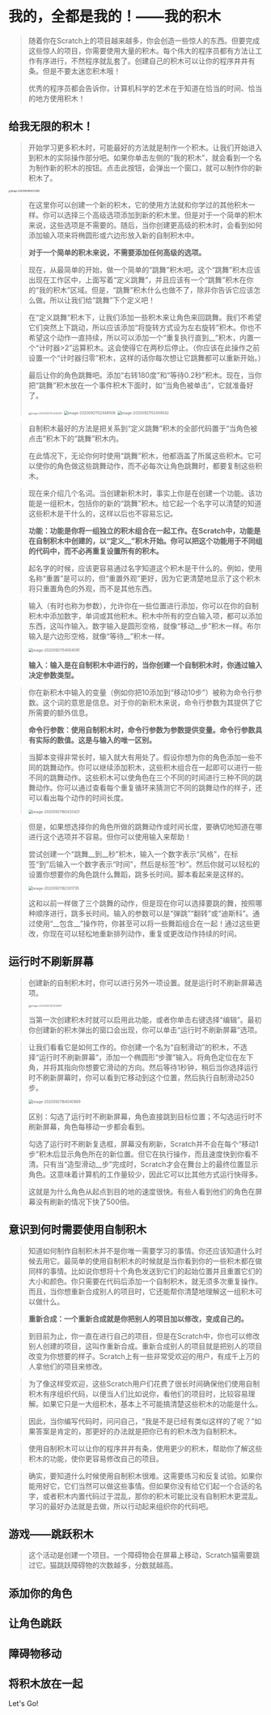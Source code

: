 # 我的，全都是我的！——我的积木

> 随着你在Scratch上的项目越来越多，你会创造一些惊人的东西。但要完成这些惊人的项目，你需要使用大量的积木。每个伟大的程序员都有方法让工作有序进行，不然程序就乱套了。创建自己的积木可以让你的程序井井有条。但是不要太迷恋积木哦！
>
> 优秀的程序员都会告诉你，计算机科学的艺术在于知道在恰当的时间、恰当的地方使用积木！

## 给我无限的积木！

> 开始学习更多积木时，可能最好的方法就是制作一个积木。让我们开始进入到积木的实际操作部分吧。如果你单击左侧的“我的积木”，就会看到一个名为制作新的积木的按钮。点击此按钮，会弹出一个窗口，就可以制作你的新积木了。

<img src="10.我的，全都是我的！——我的积木.assets/image-20200909160223995.png" alt="image-20200909160223995" style="zoom:30%;" />

> 在这里你可以创建一个新的积木，它的使用方法就和你学过的其他积木一样。你可以选择三个高级选项添加到新的积木里。但是对于一个简单的积木来说，这些选项是不需要的。随后，当你创建更高级的积木时，会看到如何添加输入项来将椭圆形或六边形放入新的自制积木中。
>
> **对于一个简单的积木来说，不需要添加任何高级的选项。**

> 现在，从最简单的开始，做一个简单的“跳舞”积木吧。这个“跳舞”积木应该出现在工作区中，上面写着“定义跳舞”，并且应该有一个“跳舞”积木在你的“我的积木”区域。但是，“跳舞”积木什么也做不了，除非你告诉它应该怎么做。所以让我们给“跳舞”下个定义吧！

> 在“定义跳舞”积木下，让我们添加一些积木来让角色来回跳舞。我们不希望它们突然上下跳动，所以应该添加“将旋转方式设为左右旋转”积木。你也不希望这个动作一直持续，所以可以添加一个“重复执行直到__”积木，内置一个“计时器>2”运算积木。这会使得它在两秒后停止。（你应该在此操作之前设置一个“计时器归零”积木，这样的话你每次想让它跳舞都可以重新开始。）

> 最后让你的角色跳舞吧。添加“右转180度”和“等待0.2秒”积木。现在，当你把“跳舞”积木放在一个事件积木下面时，如“当角色被单击”，它就准备好了。
>
> <img src="10.我的，全都是我的！——我的积木.assets/image-20200921152426061.png" alt="image-20200921152426061" style="zoom: 33%;" />
>
> <img src="10.我的，全都是我的！——我的积木.assets/image-20200921152448506.png" alt="image-20200921152448506" style="zoom:50%;" />
>
> <img src="10.我的，全都是我的！——我的积木.assets/image-20200921152459542.png" alt="image-20200921152459542" style="zoom:50%;" />

> 自制积木最好的方法是把关系到“定义跳舞”积木的全部代码置于“当角色被点击”积木下的“跳舞”积木内。
>
> 在此情况下，无论你何时使用“跳舞”积木，他都涵盖了所属这些积木。它可以使你的角色做这些跳舞动作，而不必每次让角色跳舞时，都要复制这些积木。

> 现在来介绍几个名词。当创建新积木时，事实上你是在创建一个功能。该功能是一组积木，包括你的新的“跳舞”积木。给它起一个名字可以清楚的知道这些积木是干什么的，这样以后也不容易忘记。
>
> **功能：功能是你将一组独立的积木组合在一起工作。在Scratch中，功能是在自制积木中创建的，以“定义__”积木开始。你可以把这个功能用于不同组的代码中，而不必再重复设置所有的积木。**
>
> 起名字的时候，应该更容易通过名字知道这个积木是干什么的。例如，使用名称“重置”是可以的，但“重置外观”更好，因为它更清楚地显示了这个积木将只重置角色的外观，而不是其他东西。

> 输入（有时也称为参数），允许你在一些位置进行添加，你可以在你的自制积木中添加数字，单词或其他积木。积木中所有的空白输入项，都可以添加东西，这叫作输入。数字输入是圆形空格，就像“移动__步”积木一样。布尔输入是六边形空格，就像“等待\_\_”积木一样。
>
> <img src="10.我的，全都是我的！——我的积木.assets/image-20200921154004091.png" alt="image-20200921154004091" style="zoom:50%;" />
>
> **输入：输入是在自制积木中进行的，当你创建一个自制积木时，你通过输入决定参数类型。**

> 你在新积木中输入的变量（例如你把10添加到“移动10步”）被称为命令行参数。这个词的意思是信息。对于你的新积木来说，命令行参数为其提供了它所需要的额外信息。
>
> **命令行参数：使用自制积木时，命令行参数为参数提供变量。命令行参数具有实际的数值。这是与输入的唯一区别。**

> 当脚本变得非常长时，输入就大有用处了。假设你想为你的角色添加一些不同的跳舞动作。你可以继续添加积木，这些积木组合在一起即可以进行一些不同的跳舞动作。这些积木可以使角色在三个不同的时间进行三种不同的跳舞动作。你可以通过查看每个重复循环来猜测它不同的跳舞动作的样子，还可以看出每个动作的时间长度。
>
> <img src="10.我的，全都是我的！——我的积木.assets/image-20200921160420421.png" alt="image-20200921160420421" style="zoom:50%;" />

> 但是，如果想选择你的角色所做的跳舞动作或时间长度，要确切地知道在哪进行这个选项并不容易。但你可以使用输入来帮助！
>
> 尝试创建一个“跳舞\_\_到\_\_秒”积木，输入一个数字表示“风格”，在标签“到”后输入一个数字表示“时间”，然后是标签“秒”。然后你就可以轻松的设置你想要你的角色跳什么舞蹈，跳多长时间。脚本看起来是这样的。
>
> <img src="10.我的，全都是我的！——我的积木.assets/image-20200921162301735.png" alt="image-20200921162301735" style="zoom:50%;" />
>
> 这和以前一样做了三个跳舞的动作，但是现在你可以选择要跳的舞，按照哪种顺序进行，跳多长时间。输入的参数可以是“弹跳”“翻转”或“迪斯科”。通过使用“\_\_包含\_\_”操作符，你甚至可以将一些舞蹈组合在一起！通过这些更改，你现在可以轻松地重新排列动作，重复或更改动作持续的时间。

## 运行时不刷新屏幕

> 创建新的自制积木时，你可以进行另外一项设置。就是运行时不刷新屏幕选项。
>
> <img src="10.我的，全都是我的！——我的积木.assets/image-20200921163019997.png" alt="image-20200921163019997" style="zoom: 33%;" />
>
> 当第一次创建积木时就可以启用此功能，或者你单击右键选择“编辑”。最初你创建新的积木弹出的窗口会出现，你可以单击“运行时不刷新屏幕”选项。

> 让我们看看它是如何工作的。你创建一个名为“自制滑动”的积木，不选择“运行时不刷新屏幕”，添加一个椭圆形“步骤”输入。将角色定位在左下角，并将其指向你想要它滑动的方向。然后等待1秒钟，稍后当你选择运行时不刷新屏幕时，你可以看到它移动到这个位置，然后执行自制滑动250步。
>
> <img src="10.我的，全都是我的！——我的积木.assets/image-20200921164040989.png" alt="image-20200921164040989" style="zoom:50%;" />
>
> 区别：勾选了运行时不刷新屏幕，角色直接跳到目标位置；不勾选运行时不刷新屏幕，角色每移动一步都会看到。
>
> 勾选了运行时不刷新复选框，屏幕没有刷新，Scratch并不会在每个“移动1步”积木后显示角色所在的新位置。但它在执行操作，而且速度快到你看不清。只有当“造型滑动\_\_步”完成时，Scratch才会在舞台上的最终位置显示角色。这意味着计算机的工作量较少，因此它可以比其他方式运行快得多。
>
> 这就是为什么角色从起点到目的地的速度很快。有些人看到他们的角色在屏幕没有刷新的情况下快了500倍。

## 意识到何时需要使用自制积木

> 知道如何制作自制积木并不是你唯一需要学习的事情。你还应该知道什么时候去用它。最简单的使用自制积木的时候就是当你看到你的一些积木都在做同样的事情。比如说你想将十个角色发送到它们的起始位置并且重置它们的大小和颜色。你只需要在代码后添加一个自制积木，就无须多次重复操作。而且，当你想重新合成别人的项目时，它还能帮你清楚地理解这一组积木可以做什么。
>
> **重新合成：一个重新合成就是你把别人的项目加以修改，变成自己的。**

> 到目前为止，你一直在进行自己的项目，但是在Scratch中，你也可以修改别人创建的项目，这叫作重新合成。重新合成别人的项目就是把别人的项目改变为你想要的样子。Scratch上有一些非常受欢迎的用户，有成千上万的人拿他们的项目来修改。

> 为了像这样受欢迎，这些Scratch用户们花费了很长时间确保他们使用自制积木有序组织代码，以便当人们比如说你，看他们的项目时，比较容易理解。如果它只是一大组积木，基本上不可能搞清楚这些积木的功能是什么。

> 因此，当你编写代码时，问问自己，“我是不是已经有类似这样的了呢？”如果答案是肯定的，那更好的办法就是把你已有的积木改为自制积木。

> 使用自制积木可以让你的程序井井有条，使用更少的积木，帮助你了解这些积木的功能，使你更容易修改自己的项目。

> 确实，要知道什么时候使用自制积木很难。这需要练习和反复试验。如果你能用好它，它们当然可以做这些事情。但如果你没有给它们起一个合适的名字，或者积木内置代码过于混乱，那你的积木可能比没有自制积木更混乱。学习的最好办法就是去做，所以行动起来组织你的代码吧。

## 游戏——跳跃积木

> 这个活动是创建一个项目。一个障碍物会在屏幕上移动，Scratch猫需要跳过它。猫跳跃障碍物的次数越多，分数就越高。

## 添加你的角色

> 

## 让角色跳跃

>

## 障碍物移动

>

## 将积木放在一起

> 



Let's Go!